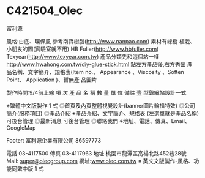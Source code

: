 # C421504_Olec
富利源

風格:白底、環保風
參考南寶樹脂(http://www.nanpao.com) 素材有綠樹 植栽、小朋友的圖(實驗室就不用)
HB Fuller(http://www.hbfuller.com)
Texyear(http://www.texyear.com.tw)
產品分類先和這個站一樣 http://www.hwahong.com.tw/diy-glue-stick.html 點左方產品後,右方秀出 產
品名稱、文字簡介、規格表(Item no.、 Appearance 、Viscosity 、Soften Point、 Application )、暫無產
品圖片

製作時間:9/4前上線
項 次 產 品 名 稱 數 量 單 位 備註
壹 型錄網站設計一式

※繁體中文版製作 1 式
◎首頁及內頁整體視覺設計(banner圖片輪播特效)
◎公司簡介(服務項目)
◎產品介紹
※產品介紹、文字簡介、規格表 (左選單就是產品名稱) 可後台管理
◎最新消息 可後台管理
◎聯絡我們
※地址、電話、傳真、Email、GoogleMap

Footer:
富利源企業有限公司 86597773

電話 03-4117500
傳真 03-4117963
地址 桃園市龍潭區高楊北路452巷28號
Mail: super@olecgroup.com
網址:www.olec.com.tw
※ 英文文版製作-風格、功能同繁中版 1 式

